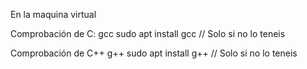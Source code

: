 En la maquina virtual

Comprobación de C:
gcc
sudo apt install gcc // Solo si no lo teneis

Comprobación de C++
g++
sudo apt install g++ // Solo si no lo teneis




